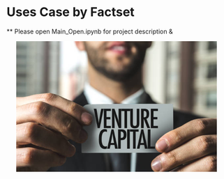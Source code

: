 # Uses Case by Factset

** Please open Main_Open.ipynb for project description & 
<p align="center">
  <img width="460" height="300" src="https://github.com/ajar2354/Factset/blob/master/vc_pic.jpg">
</p>
